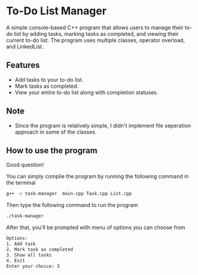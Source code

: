 # To-Do List Manager

A simple console-based C++ program that allows users to manage their to-do list by adding tasks, marking tasks as completed, and viewing their current to-do list. The program uses multiple classes, operator overload, and LinkedList.

## Features

- Add tasks to your to-do list.
- Mark tasks as completed.
- View your entire to-do list along with completion statuses.

## Note
- Since the program is relatively simple, I didn't implement file seperation approach in some of the classes.

## How to use the program
Good question!

You can simply complie the program by running the following command in the terminal 
```bash
g++ -o task-manager  main.cpp Task.cpp List.cpp
```
Then type the following command to run the program
```bash
./task-manager
```
After that, you'll be prompted with menu of options you can choose from
```bash
Options:
1. Add task 
2. Mark task as completed
3. Show all tasks 
4. Exit
Enter your choice: 3
```
